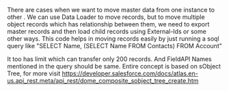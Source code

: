 There are cases when we want to move master data from one instance to other . We can use Data Loader to move records, but to move multiple object records which has relationship between them, we need to export master records and then load child records using External-Ids or some other ways. This code helps in moving records easily by just running a soql query like "SELECT Name, (SELECT Name FROM Contacts) FROM Account" 

It too has limit which can transfer only 200 records. And FieldAPI Names mentioned in the query should be same. Entire concept is based on sObject Tree, for more visit https://developer.salesforce.com/docs/atlas.en-us.api_rest.meta/api_rest/dome_composite_sobject_tree_create.htm
